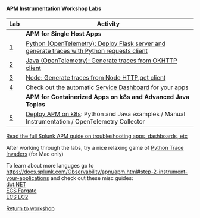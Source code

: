 #### APM Instrumentation Workshop Labs 

| Lab | Activity |
| - | - |
| | **APM for Single Host Apps** |
| [1](../python) | [Python (OpenTelemetry): Deploy Flask server and generate traces with Python requests client](../python)|
| [2](../java) | [Java (OpenTelemetry): Generate traces from OKHTTP client](../java) |
| [3](../node) | [Node: Generate traces from Node HTTP.get client](../node) |
| [4](../dashboards/servicedashboard.md) | Check out the automatic [Service Dashboard](../dashboards/servicedashboard.md) for your apps |  
| | **APM for Containerized Apps on k8s and Advanced Java Topics** |
| [5](../k8s) | [Deploy APM on k8s](../k8s): Python and Java examples / Manual Instrumentation / OpenTelemetry Collector |

[Read the full Splunk APM guide on troubleshooting apps, dashboards, etc](https://docs.splunk.com/Observability/apm/apm.html)

After working through the labs, try a nice relaxing game of [Python Trace Invaders](https://github.com/signalfx/apmworkshop/tree/master/apm/python/traceinvaders) (for Mac only)

To learn about more languges go to https://docs.splunk.com/Observability/apm/apm.html#step-2-instrument-your-applications and check out these misc guides:  
[dot.NET](../misc/dotnet)  
[ECS Fargate](../misc/ecs-fargate)  
[ECS EC2](../misc/ecs-ec2)  

[Return to workshop](../README.md)